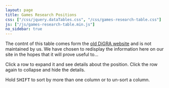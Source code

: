 ```yaml
---
layout: page
title: Games Research Positions
css: ["/css/jquery.dataTables.css", "/css/games-research-table.css"]
js: ["/js/games-research-table.min.js"]
no_sidebar: true
---
```



The contnt of this table comes form the [old DiGRA website](http://www.digra.org:8080/Plone/shared/game-research-map/) and is not maintained by us. We have chosen to redisplay the information here on our site in the hopes that it will prove useful to...

<div class="alert alert-info">
<p class="hint"> Click a row to expand it and see details about the position. Click the row again to collapse and hide the details.</p>
<p class="hint">Hold <kbd>SHIFT</kbd> to sort by more than one column or to un-sort a column.</p>
</div>

<table class="games-research-map">
<thead></thead>
<tbody></tbody>
</table>
